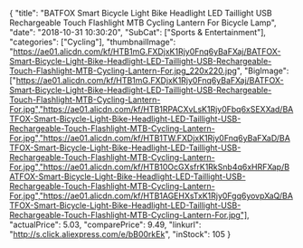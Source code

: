 {
	"title": "BATFOX Smart Bicycle Light Bike Headlight LED Taillight USB Rechargeable Touch Flashlight MTB Cycling Lantern For Bicycle Lamp",
	"date": "2018-10-31 10:30:20",
	"SubCat": ["Sports & Entertainment"],
	"categories": ["Cycling"],
	"thumbnailImage": "https://ae01.alicdn.com/kf/HTB1mG.FXDjxK1Rjy0Fnq6yBaFXaj/BATFOX-Smart-Bicycle-Light-Bike-Headlight-LED-Taillight-USB-Rechargeable-Touch-Flashlight-MTB-Cycling-Lantern-For.jpg_220x220.jpg",
	"BigImage": ["https://ae01.alicdn.com/kf/HTB1mG.FXDjxK1Rjy0Fnq6yBaFXaj/BATFOX-Smart-Bicycle-Light-Bike-Headlight-LED-Taillight-USB-Rechargeable-Touch-Flashlight-MTB-Cycling-Lantern-For.jpg","https://ae01.alicdn.com/kf/HTB1RPACXvLsK1Rjy0Fbq6xSEXXad/BATFOX-Smart-Bicycle-Light-Bike-Headlight-LED-Taillight-USB-Rechargeable-Touch-Flashlight-MTB-Cycling-Lantern-For.jpg","https://ae01.alicdn.com/kf/HTB1TW.FXDjxK1Rjy0Fnq6yBaFXaD/BATFOX-Smart-Bicycle-Light-Bike-Headlight-LED-Taillight-USB-Rechargeable-Touch-Flashlight-MTB-Cycling-Lantern-For.jpg","https://ae01.alicdn.com/kf/HTB10OcGXsfrK1RkSnb4q6xHRFXap/BATFOX-Smart-Bicycle-Light-Bike-Headlight-LED-Taillight-USB-Rechargeable-Touch-Flashlight-MTB-Cycling-Lantern-For.jpg","https://ae01.alicdn.com/kf/HTB1AGEHXsTxK1Rjy0Fgq6yovpXaQ/BATFOX-Smart-Bicycle-Light-Bike-Headlight-LED-Taillight-USB-Rechargeable-Touch-Flashlight-MTB-Cycling-Lantern-For.jpg"],
	"actualPrice": 5.03,
	"comparePrice": 9.49,
	"linkurl": "http://s.click.aliexpress.com/e/bB00rkEk",
	"inStock": 105
}
